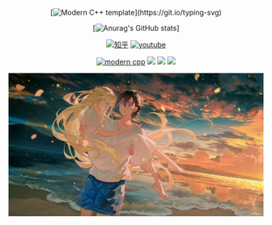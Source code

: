 <div id="title" align=center>

[![Modern C++ template](https://readme-typing-svg.herokuapp.com?font=Gwendolyn&weight=700&size=22&duration=4999&pause=1000&center=%E7%9C%9F&vCenter=%E7%9C%9F&repeat=%E7%9C%9F&random=%E5%81%87&width=435&lines=Zero_quadrant.)](https://git.io/typing-svg)

[![Anurag's GitHub stats](https://github-readme-stats.vercel.app/api?username=zeroquadrant&show_icons=true&theme=tokyonight)]

[![知乎](https://img.shields.io/badge/%E7%9F%A5%E4%B9%8E-mq%E7%99%BD-yello)](https://www.zhihu.com/people/o4ze4r)
[![youtube](https://img.shields.io/badge/video-YouTube-red)](https://www.youtube.com/channel/UCey35Do4RGewqr-6EiaCJrg)

[![modern cpp](https://img.shields.io/badge/code-Modern%20C++-blue)](https://learn.microsoft.com/zh-cn/cpp/cpp/welcome-back-to-cpp-modern-cpp) 
![](https://img.shields.io/badge/不想-学习-yellow) 
![](https://img.shields.io/badge/性格-内向-pink) 
![](https://img.shields.io/badge/爱好-孤独-green)

![背景](image/背景.jpg)

</div>


